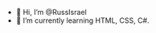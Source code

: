- 👋 Hi, I’m @RussIsrael
- 👀 I’m currently learning HTML, CSS, C#.
<!---
RussIsrael/RussIsrael is a ✨ special ✨ repository because its `README.md` (this file) appears on your GitHub profile.
You can click the Preview link to take a look at your changes.
--->
